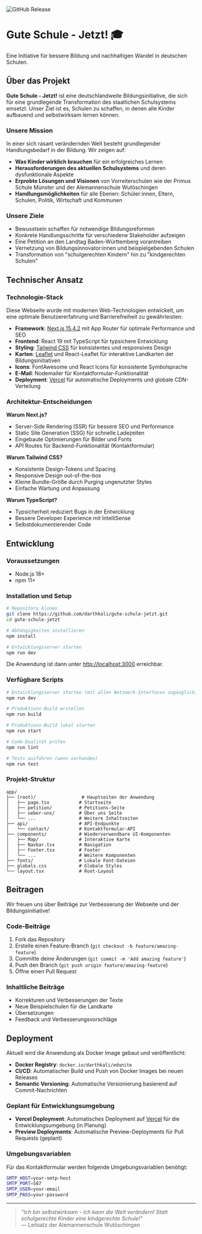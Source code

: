 ![GitHub Release](https://img.shields.io/github/v/release/darthkali/gute-schule-jetzt)

# Gute Schule - Jetzt! 🎓

Eine Initiative für bessere Bildung und nachhaltigen Wandel in deutschen Schulen.

## Über das Projekt

**Gute Schule - Jetzt!** ist eine deutschlandweite Bildungsinitiative, die sich für eine grundlegende Transformation des staatlichen Schulsystems einsetzt. Unser Ziel ist es, Schulen zu schaffen, in denen alle Kinder aufbauend und selbstwirksam lernen können.

### Unsere Mission

In einer sich rasant verändernden Welt besteht grundlegender Handlungsbedarf in der Bildung. Wir zeigen auf:

- **Was Kinder wirklich brauchen** für ein erfolgreiches Lernen
- **Herausforderungen des aktuellen Schulsystems** und deren dysfunktionale Aspekte  
- **Erprobte Lösungen und Visionen** von Vorreiterschulen wie der Primus Schule Münster und der Alemannenschule Wutöschingen
- **Handlungsmöglichkeiten** für alle Ebenen: Schüler:innen, Eltern, Schulen, Politik, Wirtschaft und Kommunen

### Unsere Ziele

- Bewusstsein schaffen für notwendige Bildungsreformen
- Konkrete Handlungsschritte für verschiedene Stakeholder aufzeigen
- Eine Petition an den Landtag Baden-Württemberg vorantreiben
- Vernetzung von Bildungsinnovator:innen und beispielgebenden Schulen
- Transformation von "schulgerechten Kindern" hin zu "kindgerechten Schulen"

## Technischer Ansatz

### Technologie-Stack

Diese Webseite wurde mit modernen Web-Technologien entwickelt, um eine optimale Benutzererfahrung und Barrierefreiheit zu gewährleisten:

- **Framework**: [Next.js 15.4.2](https://nextjs.org) mit App Router für optimale Performance und SEO
- **Frontend**: React 19 mit TypeScript für typsichere Entwicklung
- **Styling**: [Tailwind CSS](https://tailwindcss.com) für konsistentes und responsives Design
- **Karten**: [Leaflet](https://leafletjs.com) und React-Leaflet für interaktive Landkarten der Bildungsinitiativen
- **Icons**: FontAwesome und React Icons für konsistente Symbolsprache
- **E-Mail**: Nodemailer für Kontaktformular-Funktionalität
- **Deployment**: [Vercel](https://vercel.com) für automatische Deployments und globale CDN-Verteilung

### Architektur-Entscheidungen

**Warum Next.js?**
- Server-Side Rendering (SSR) für bessere SEO und Performance
- Static Site Generation (SSG) für schnelle Ladezeiten
- Eingebaute Optimierungen für Bilder und Fonts
- API Routes für Backend-Funktionalität (Kontaktformular)

**Warum Tailwind CSS?**
- Konsistente Design-Tokens und Spacing
- Responsive Design out-of-the-box
- Kleine Bundle-Größe durch Purging ungenutzter Styles
- Einfache Wartung und Anpassung

**Warum TypeScript?**
- Typsicherheit reduziert Bugs in der Entwicklung
- Bessere Developer Experience mit IntelliSense
- Selbstdokumentierender Code

## Entwicklung

### Voraussetzungen

- Node.js 18+ 
- npm 11+

### Installation und Setup

```bash
# Repository klonen
git clone https://github.com/darthkali/gute-schule-jetzt.git
cd gute-schule-jetzt

# Abhängigkeiten installieren
npm install

# Entwicklungsserver starten
npm run dev
```

Die Anwendung ist dann unter [http://localhost:3000](http://localhost:3000) erreichbar.

### Verfügbare Scripts

```bash
# Entwicklungsserver starten (mit allen Netzwerk-Interfaces zugänglich)
npm run dev

# Produktions-Build erstellen
npm run build

# Produktions-Build lokal starten
npm run start

# Code-Qualität prüfen
npm run lint

# Tests ausführen (wenn vorhanden)
npm run test
```

### Projekt-Struktur

```
app/
├── (root)/                 # Hauptseiten der Anwendung
│   ├── page.tsx           # Startseite
│   ├── petition/          # Petitions-Seite
│   ├── ueber-uns/         # Über uns Seite
│   └── ...                # Weitere Inhaltseiten
├── api/                   # API-Endpunkte
│   └── contact/           # Kontaktformular-API
├── components/            # Wiederverwendbare UI-Komponenten
│   ├── Map/               # Interaktive Karte
│   ├── Navbar.tsx         # Navigation
│   ├── Footer.tsx         # Footer
│   └── ...                # Weitere Komponenten
├── fonts/                 # Lokale Font-Dateien
├── globals.css            # Globale Styles
└── layout.tsx             # Root-Layout
```

## Beitragen

Wir freuen uns über Beiträge zur Verbesserung der Webseite und der Bildungsinitiative!

### Code-Beiträge

1. Fork das Repository
2. Erstelle einen Feature-Branch (`git checkout -b feature/amazing-feature`)
3. Committe deine Änderungen (`git commit -m 'Add amazing feature'`)
4. Push den Branch (`git push origin feature/amazing-feature`)
5. Öffne einen Pull Request

### Inhaltliche Beiträge

- Korrekturen und Verbesserungen der Texte
- Neue Beispielschulen für die Landkarte
- Übersetzungen
- Feedback und Verbesserungsvorschläge

## Deployment

Aktuell wird die Anwendung als Docker Image gebaut und veröffentlicht:

- **Docker Registry**: `docker.io/darthkali/edunite`
- **CI/CD**: Automatischer Build und Push von Docker Images bei neuen Releases
- **Semantic Versioning**: Automatische Versionierung basierend auf Commit-Nachrichten

### Geplant für Entwicklungsumgebung

- **Vercel Deployment**: Automatisches Deployment auf [Vercel](https://vercel.com) für die Entwicklungsumgebung (in Planung)
- **Preview Deployments**: Automatische Preview-Deployments für Pull Requests (geplant)

### Umgebungsvariablen

Für das Kontaktformular werden folgende Umgebungsvariablen benötigt:

```bash
SMTP_HOST=your-smtp-host
SMTP_PORT=587
SMTP_USER=your-email
SMTP_PASS=your-password
```



---

> *"Ich bin selbstwirksam - ich kann die Welt verändern! Statt schulgerechte Kinder eine kindgerechte Schule!"*  
> — Leitsatz der Alemannenschule Wutöschingen
